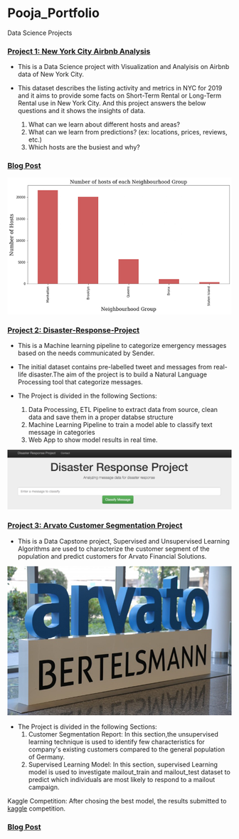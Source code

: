 # Pooja_Portfolio
Data Science Projects

### [Project 1: New York City Airbnb Analysis](https://github.com/poojapatel26/New-York-City-Airbnb) 

* This is a Data Science project with Visualization and Analyisis on Airbnb data of New York City.

* This dataset describes the listing activity and metrics in NYC for 2019 and it aims to provide some facts on Short-Term  Rental or Long-Term Rental use in New York City. And this project answers the below questions and it shows the insights of data.
  1. What can we learn about different hosts and areas?
  2. What can we learn from predictions? (ex: locations, prices, reviews, etc.)
  3. Which hosts are the busiest and why?
  
### [Blog Post](https://medium.com/@poojapatel26/analysis-of-airbnb-data-nyc-2019-eecc84d9852a)    
  
![](images/NYC_Airbnb%20Figure.png)


### [Project 2: Disaster-Response-Project](https://github.com/poojapatel26/Disaster-Response-Project) 

* This is a Machine learning pipeline to categorize emergency messages based on the needs communicated by Sender.
* The initial dataset contains pre-labelled tweet and messages from real-life disaster.The aim of the project is to build a   Natural Language Processing tool that categorize messages.

* The Project is divided in the following Sections:
  1. Data Processing, ETL Pipeline to extract data from source, clean data and save them in a proper databse structure
  2. Machine Learning Pipeline to train a model able to classify text message in categories
  3. Web App to show model results in real time.
 
 ![](images/Disaster_response_project.png)
 
 
 
 ### [Project 3: Arvato Customer Segmentation Project](https://github.com/poojapatel26/Arvato-Bertelsmann-Customer-Segmentation-Project) 
 
* This is a Data Capstone project, Supervised and Unsupervised Learning Algorithms are used to characterize the customer segment of the population and predict   customers for Arvato Financial Solutions.

 ![](images/Arvato_Customer_Segmentation.jpeg)

* The Project is divided in the following Sections:
  1. Customer Segmentation Report: In this section,the unsupervised learning technique is used to identify few characteristics for company's existing customers      compared to the general population of Germany.
  2. Supervised Learning Model: In this section, supervised Learning model is used to investigate mailout_train and mailout_test dataset to predict which            individuals are most likely to respond to a mailout campaign.

Kaggle Competition: After chosing the best model, the results submitted to [kaggle](http://www.kaggle.com/t/21e6d45d4c574c7fa2d868f0e8c83140) competition.

### [Blog Post](https://medium.com/@poojapatel26/customer-segmentation-report-for-arvato-financial-solutions-e8389955a67b)
 
 
 
 


